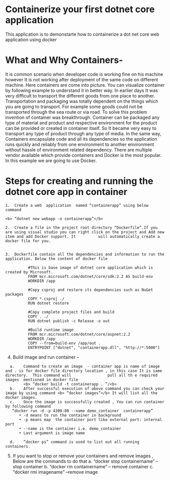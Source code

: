 
# Containerize your first dotnet core application
This application is to demonstarte how to containerize a dot net core web application using docker

# What and Why Containers- 

It is common scenario when developer code is working fine on his machine however It is not working  after deployment of the same code on different machine. Here containers are come into picture. 
You can visualize container by following example to understand it in better way.
In earlier days It was very difficult to transport the different goods from one place to another. Transportation and packaging was totally dependent on the things which you are going to transport. For example some goods could not be transported through the sea route or via road. To solve this problem invention of container was breakthrough. Container can be packaged  any type of material and product and respective environment for the product can be provided or created in container itself. So It became very easy to transport any type of product through any type of media. 
In the same way, Containers encapsulate code and all its dependencies so the application runs quickly and reliably from one  environment to another environment without hassle of environment related dependency.
There are multiple vendor available which provide containers and Docker is the most popular. In this example we are going to use Docker.

# Steps for creating and running the dotnet core app in container

    1.	Create a web  application  named “containerapp” using below command 

    <b> “dotnet new webapp -o containerapp”</b>

    2.	Create a file in the project root directory “Dockerfile”.If you are using visual studio you can right click on the project and Add new item and add Docker support. It          will automatically create a docker file for you.


    3.	Dockerfile contain all the dependencies and information to run the application. Below the content of docker file 

              #This is base image of dotnet core application which is created by Microsoft.
              FROM mcr.microsoft.com/dotnet/core/sdk:2.2 AS build-env
              WORKDIR /app

              #Copy csproj and restore its dependencies such as NuGet packages 
              COPY *.csproj ./
              RUN dotnet restore

              #Copy complete project files and build
              COPY . ./
              RUN dotnet publish -c Release -o out

              #Build runtime image
              FROM mcr.microsoft.com/dotnet/core/aspnet:2.2
              WORKDIR /app
              COPY --from=build-env /app/out .
              ENTRYPOINT ["dotnet", "containerapp.dll", "http://*:5000"]

  4.	Build image and run container – 

      a.	Command to create an image  - container app is name of image and . is for docker file directory location , in this case It is same directory.  This command will                pull all th e required images  mentioned in docker file
            <b> “docker build -t containerapp . ”/<b>
      b.	After successful execution of above command you can check your image by using command <b> “docker images”</b> It will list all the docker images.
      c.	Once the image is successfully created , You can run container by following command 
       “docker run -d -p 4300:80 --name demo_container  containerapp”
          •	-d means to run the container in background
          •	-p means map  the container port like external port: internal port
          •	--name is the container i.e. demo_container
          •	Last argument is image name

      d.	“docker ps” command is used to list out all running containers. 

  5.	If you want to stop or remove your containers and remove images , Below are the commands to do that
          a.	“docker stop containername” – stop container 
          b.	“docker rm containername” – remove container
          c.	“docker rmi imagename” –remove image

 

